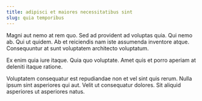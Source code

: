 ```yaml
---
title: adipisci et maiores necessitatibus sint
slug: quia temporibus
---
```


Magni aut nemo at rem quo. Sed ad provident ad voluptas quia. Qui nemo ab. Qui ut quidem. Ab et reiciendis nam iste assumenda inventore atque. Consequuntur at sunt voluptatem architecto voluptatum.

Ex enim quia iure itaque. Quia quo voluptate. Amet quis et porro aperiam at deleniti itaque ratione.

Voluptatem consequatur est repudiandae non et vel sint quis rerum. Nulla ipsum sint asperiores qui aut. Velit ut consequatur dolores. Sit aliquid asperiores ut asperiores natus.
